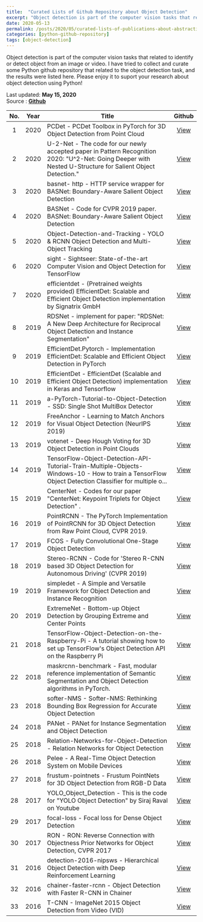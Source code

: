 ```yaml
---
title:  "Curated Lists of Github Repository about Object Detection"
excerpt: "Object detection is part of the computer vision tasks that related to identify or detect object from an image or video. I have tried to collect and curate some Python github repository that related to the object detection task, and the results were listed here. Please enjoy it! "
date: 2020-05-13
permalink: /posts/2020/05/curated-lists-of-publications-about-abstractive-summarization-from-arxiv/
categories: [python-github-repository]
tags: [object-detection]
---
```


Object detection is part of the computer vision tasks that related to identify or detect object from an image or video. I have tried to collect and curate some Python github repository that related to the object detection task, and the results were listed here. Please enjoy it to suport your research about object detection using Python! 

Last updated: **May 15, 2020** <br />
Source      : [**Github**](https://github.com/)

|No.| Year  |  Title | Github   |
|:-:| :---: | ------ | :------: |
|1|2020|PCDet - PCDet Toolbox in PyTorch for 3D Object Detection from Point Cloud| [View](https://github.com/sshaoshuai/PCDet) |
|2|2020|U-2-Net - The code for our newly accepted paper in Pattern Recognition 2020: "U^2-Net: Going Deeper with Nested U-Structure for Salient Object Detection."| [View](https://github.com/NathanUA/U-2-Net) |
|3|2020|basnet- http - HTTP service wrapper for BASNet: Boundary-Aware Salient Object Detection| [View](https://github.com/cyrildiagne/basnet-http) |
|4|2020|BASNet - Code for CVPR 2019 paper. BASNet: Boundary-Aware Salient Object Detection| [View](https://github.com/NathanUA/BASNet) |
|5|2020|Object-Detection-and-Tracking - YOLO & RCNN Object Detection and Multi-Object Tracking| [View](https://github.com/yehengchen/Object-Detection-and-Tracking) |
|6|2020|sight - Sightseer: State-of-the-art Computer Vision and Object Detection for TensorFlow| [View](https://github.com/rish-16/sight) |
|7|2020|efficientdet - (Pretrained weights provided) EfficientDet: Scalable and Efficient Object Detection implementation by Signatrix GmbH| [View](https://github.com/signatrix/efficientdet) |
|8|2019|RDSNet - implement for paper: "RDSNet: A New Deep Architecture for Reciprocal Object Detection and Instance Segmentation"| [View](https://github.com/wangsr126/RDSNet) |
|9|2019|EfficientDet.Pytorch - Implementation EfficientDet: Scalable and Efficient Object Detection in PyTorch| [View](https://github.com/toandaominh1997/EfficientDet.Pytorch) |
|10|2019|EfficientDet - EfficientDet (Scalable and Efficient Object Detection) implementation in Keras and Tensorflow| [View](https://github.com/xuannianz/EfficientDet) |
|11|2019|a-PyTorch-Tutorial-to-Object-Detection - SSD: Single Shot MultiBox Detector| [View](https://github.com/sgrvinod/a-PyTorch-Tutorial-to-Object-Detection) |
|12|2019|FreeAnchor - Learning to Match Anchors for Visual Object Detection (NeurIPS 2019)| [View](https://github.com/zhangxiaosong18/FreeAnchor) |
|13|2019|votenet - Deep Hough Voting for 3D Object Detection in Point Clouds| [View](https://github.com/facebookresearch/votenet) |
|14|2019|TensorFlow-Object-Detection-API-Tutorial-Train-Multiple-Objects-Windows-10 - How to train a TensorFlow Object Detection Classifier for multiple o...| [View](https://github.com/EdjeElectronics/TensorFlow-Object-Detection-API-Tutorial-Train-Multiple-Objects-Windows-10) |
|15|2019|CenterNet - Codes for our paper "CenterNet: Keypoint Triplets for Object Detection" .| [View](https://github.com/Duankaiwen/CenterNet) |
|16|2019|PointRCNN - The PyTorch Implementation of PointRCNN for 3D Object Detection from Raw Point Cloud, CVPR 2019.| [View](https://github.com/sshaoshuai/PointRCNN) |
|17|2019|FCOS - Fully Convolutional One-Stage Object Detection| [View](https://github.com/tianzhi0549/FCOS) |
|18|2019|Stereo-RCNN - Code for 'Stereo R-CNN based 3D Object Detection for Autonomous Driving' (CVPR 2019)| [View](https://github.com/HKUST-Aerial-Robotics/Stereo-RCNN) |
|19|2019|simpledet - A Simple and Versatile Framework for Object Detection and Instance Recognition| [View](https://github.com/TuSimple/simpledet) |
|20|2019|ExtremeNet - Bottom-up Object Detection by Grouping Extreme and Center Points| [View](https://github.com/xingyizhou/ExtremeNet) |
|21|2018|TensorFlow-Object-Detection-on-the-Raspberry-Pi - A tutorial showing how to set up TensorFlow's Object Detection API on the Raspberry Pi| [View](https://github.com/EdjeElectronics/TensorFlow-Object-Detection-on-the-Raspberry-Pi) |
|22|2018|maskrcnn-benchmark - Fast, modular reference implementation of Semantic Segmentation and Object Detection algorithms in PyTorch.| [View](https://github.com/facebookresearch/maskrcnn-benchmark) |
|23|2018|softer-NMS - Softer-NMS: Rethinking Bounding Box Regression for Accurate Object Detection| [View](https://github.com/yihui-he/softer-NMS) |
|24|2018|PANet - PANet for Instance Segmentation and Object Detection| [View](https://github.com/ShuLiu1993/PANet) |
|25|2018|Relation-Networks-for-Object-Detection - Relation Networks for Object Detection| [View](https://github.com/msracver/Relation-Networks-for-Object-Detection) |
|26|2018|Pelee - A Real-Time Object Detection System on Mobile Devices| [View](https://github.com/Robert-JunWang/Pelee) |
|27|2018|frustum-pointnets - Frustum PointNets for 3D Object Detection from RGB-D Data| [View](https://github.com/charlesq34/frustum-pointnets) |
|28|2017|YOLO_Object_Detection - This is the code for "YOLO Object Detection" by Siraj Raval on Youtube| [View](https://github.com/llSourcell/YOLO_Object_Detection) |
|29|2017|focal-loss - Focal loss for Dense Object Detection| [View](https://github.com/unsky/focal-loss) |
|30|2017|RON - RON: Reverse Connection with Objectness Prior Networks for Object Detection, CVPR 2017| [View](https://github.com/taokong/RON) |
|31|2016|detection-2016-nipsws - Hierarchical Object Detection with Deep Reinforcement Learning| [View](https://github.com/imatge-upc/detection-2016-nipsws) |
|32|2016|chainer-faster-rcnn - Object Detection with Faster R-CNN in Chainer| [View](https://github.com/mitmul/chainer-faster-rcnn) |
|33|2016|T-CNN - ImageNet 2015 Object Detection from Video (VID)| [View](https://github.com/myfavouritekk/T-CNN) |

